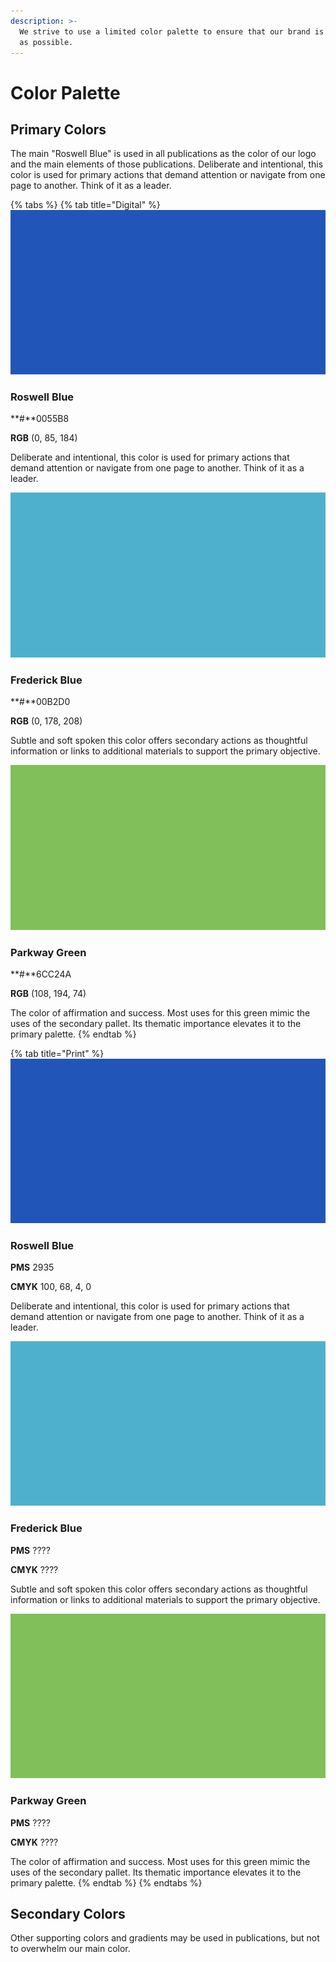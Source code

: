 ```yaml
---
description: >-
  We strive to use a limited color palette to ensure that our brand is as strong
  as possible.
---
```


# Color Palette

## Primary Colors

The main "Roswell Blue" is used in all publications as the color of our logo and the main elements of those publications. Deliberate and intentional, this color is used for primary actions that demand attention or navigate from one page to another. Think of it as a leader.

{% tabs %}
{% tab title="Digital" %}
![](../.gitbook/assets/roswell-blue.png)

### Roswell Blue

**\#**0055B8

**RGB** \(0, 85, 184\)

Deliberate and intentional, this color is used for primary actions that demand attention or navigate from one page to another. Think of it as a leader.



![](../.gitbook/assets/frederick-blue.png)

### Frederick Blue

**\#**00B2D0

**RGB** \(0, 178, 208\)

Subtle and soft spoken this color offers secondary actions as thoughtful information or links to additional materials to support the primary objective.



![](../.gitbook/assets/parkway-green.png)

### Parkway Green

**\#**6CC24A

**RGB** \(108, 194, 74\)

The color of affirmation and success. Most uses for this green mimic the uses of the secondary pallet. Its thematic importance elevates it to the primary palette.
{% endtab %}

{% tab title="Print" %}
![](../.gitbook/assets/roswell-blue%20%281%29.png)

### Roswell Blue

**PMS** 2935

**CMYK** 100, 68, 4, 0

Deliberate and intentional, this color is used for primary actions that demand attention or navigate from one page to another. Think of it as a leader.



![](../.gitbook/assets/frederick-blue%20%281%29.png)

### Frederick Blue

**PMS** ????

**CMYK** ????

Subtle and soft spoken this color offers secondary actions as thoughtful information or links to additional materials to support the primary objective.



![](../.gitbook/assets/parkway-green%20%281%29.png)

### Parkway Green

**PMS** ????

**CMYK** ????

The color of affirmation and success. Most uses for this green mimic the uses of the secondary pallet. Its thematic importance elevates it to the primary palette.
{% endtab %}
{% endtabs %}

## Secondary Colors

Other supporting colors and gradients may be used in publications, but not to overwhelm our main color.

